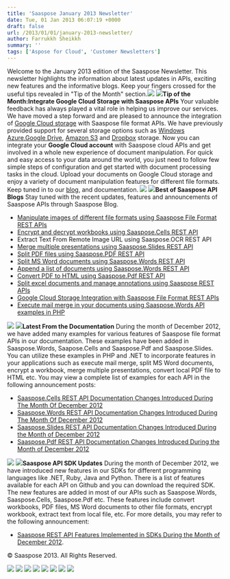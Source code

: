 ```yaml
---
title: 'Saaspose January 2013 Newsletter'
date: Tue, 01 Jan 2013 06:07:19 +0000
draft: false
url: /2013/01/01/january-2013-newsletter/
author: Farrukkh Sheikkh
summary: ''
tags: ['Aspose for Cloud', 'Customer Newsletters']
---
```


Welcome to the January 2013 edition of the Saaspose Newsletter. This newsletter highlights the information about latest updates in APIs, exciting new features and the informative blogs. Keep your fingers crossed for the useful tips revealed in "Tip of the Month" section.![](https://blog.aspose.com/) ![][1]**Tip of the Month:Integrate Google Cloud Storage with Saaspose APIs** Your valuable feedback has always played a vital role in helping us improve our services. We have moved a step forward and are pleased to announce the integration of [Google Cloud storage][2] with Saaspose file format APIs. We have previously provided support for several storage options such as [Windows Azure][3],[Google Drive][4], [Amazon S3][5] and [Dropbox][6] storage. Now you can integrate your **Google Cloud account** with Saaspose cloud APIs and get involved in a whole new experience of document manipulation. For quick and easy access to your data around the world, you just need to follow few simple steps of configuration and get started with document processing tasks in the cloud. Upload your documents on Google Cloud storage and enjoy a variety of document manipulation features for different file formats. Keep tuned in to our [blog][7], and documentation. ![](https://blog.aspose.com/) **![][8]Best of Saaspose API Blogs** Stay tuned with the recent updates, features and announcements of Saaspose APIs through Saaspose Blog.

*   [Manipulate images of different file formats using Saaspose File Format REST APIs][9]
*   [Encrypt and decrypt workbooks using Saaspose.Cells REST API][10]
*   Extract Text From Remote Image URL using Saaspose.OCR REST API
*   [Merge multiple presentations using Saaspose.Slides REST API][11]
*   [Split PDF files using Saaspose.PDF REST API][12]
*   [Split MS Word documents using Saaspose.Words REST API][13]
*   [Append a list of documents using Saaspose.Words REST API][14]
*   [Convert PDF to HTML using Saaspose.Pdf REST API][15]
*   [Split excel documents and manage annotations using Saaspose REST APIs][16]
*   [Google Cloud Storage Integration with Saaspose File Format REST APIs][17]
*   [Execute mail merge in your documents using Saaspose.Words API examples in PHP][18]

![](https://blog.aspose.com/) **![][19]Latest From the Documentation** During the month of December 2012, we have added many examples for various features of Saaspose file format APIs in our documentation. These examples have been added in Saaspose.Words, Saapose.Cells and Saaspose.Pdf and Saaspose.Slides. You can utilize these examples in PHP and .NET to incorporate features in your applications such as execute mail merge, split MS Word documents, encrypt a workbook, merge multiple presentations, convert local PDF file to HTML etc. You may view a complete list of examples for each API in the following announcement posts:

*   [Saaspose.Cells REST API Documentation Changes Introduced During The Month Of December 2012][20]
*   [Saaspose.Words REST API Documentation Changes Introduced During The Month Of December 2012][21]
*   [Saaspose.Slides REST API Documentation Changes Introduced During the Month of December 2012][22]
*   [Saaspose.Pdf REST API Documentation Changes Introduced During the Month of December 2012][23]

![](https://blog.aspose.com/) **![][24]Saaspose API SDK Updates** During the month of December 2012, we have introduced new features in our SDKs for different programming languages like .NET, Ruby, Java and Python. There is a list of features available for each API on Github and you can download the required SDK. The new features are added in most of our APIs such as Saaspose.Words, Saaspose.Cells, Saaspose.Pdf etc. These features include convert workbooks, PDF files, MS Word documents to other file formats, encrypt workbook, extract text from local file, etc. For more details, you may refer to the following announcement:

*   [Saaspose REST API Features Implemented in SDKs During the Month of December 2012][25].

© Saaspose 2013. All Rights Reserved.

[![][26]](http://www.facebook.com/saaspose) [![][27]](https://blog.aspose.com/) ![](https://blog.aspose.com/wp-content/uploads/sites/2/2012/06/linked.png) [![][28]](http://www.youtube.com/user/SaasposeVideo) [![][29]](https://blog.aspose.com/) [![][30]](http://saaspose.com/support/contact-us) [![][31]](https://apps.saaspose.com/feedback) [![][32]](http://saaspose.com/support/contact-us)




[1]: https://blog.aspose.com/wp-content/uploads/sites/2/2012/06/tip.png
[2]: http://saaspose.com/blog/announcements/archive/2012/12/04/google-cloud-storage-integration-with-saaspose-file-format-rest-apis.html
[3]: http://saaspose.com/blog/announcements/archive/2012/11/16/windows-azure-storage-integration-with-saaspose-file-format-rest-api.html
[4]: http://saaspose.com/blog/announcements/archive/2012/10/11/google-drive-storage-integration-with-saaspose-file-format-rest-api.html
[5]: http://saaspose.com/blog/announcements/archive/2012/07/26/amazon-s3-storage-integration-with-saaspose-file-format-rest-api.html
[6]: http://saaspose.com/blog/announcements/archive/2012/09/20/dropbox-storage-integration-with-saaspose-file-format-rest-api.html
[7]: https://blog.aspose.com/
[8]: https://docs.aspose.com/
[9]: http://saaspose.com/blog/saaspose-apis/archive/2012/12/20/manipulate-images-of-different-file-formats-using-saaspose-file-format-rest-apis.html
[10]: http://saaspose.com/blog/saaspose-cells/archive/2012/12/21/encrypt-and-decrypt-workbooks-using-saaspose-cells-rest-api.html
[11]: http://saaspose.com/blog/saaspose-slides/archive/2012/12/13/merge-multiple-presentations-using-saaspose-slides-rest-api.html
[12]: http://saaspose.com/blog/saaspose-pdf/archive/2012/12/13/split-pdf-files-using-saaspose-pdf-rest-api.html
[13]: http://saaspose.com/blog/saaspose-words/archive/2012/12/12/split-ms-word-documents-using-saaspose-words-rest-api.html
[14]: http://saaspose.com/blog/saaspose-words/archive/2012/12/08/append-a-list-of-documents-using-saaspose-words-rest-api.html
[15]: http://saaspose.com/blog/saaspose-pdf/archive/2012/12/08/convert-pdf-to-html-using-saaspose-pdf-rest-api.html
[16]: http://saaspose.com/blog/saaspose-cells/archive/2012/12/05/split-excel-documents-and-manage-annotations-using-saaspose-rest-apis.html
[17]: http://saaspose.com/blog/announcements/archive/2012/12/04/google-cloud-storage-integration-with-saaspose-file-format-rest-apis.html
[18]: http://saaspose.com/blog/saaspose-words/archive/2012/12/04/execute-mail-merge-in-your-documents-using-saaspose-words-api-examples-in-php.html
[19]: https://docs.aspose.com/
[20]: http://saaspose.com/blog/announcements/archive/2012/12/26/saaspose-cells-rest-api-documentation-changes-introduced-during-the-month-of-december-2012.html
[21]: http://saaspose.com/blog/announcements/archive/2012/12/26/saaspose-words-rest-api-documentation-changes-introduced-during-the-month-of-december-2012.html
[22]: http://saaspose.com/blog/announcements/archive/2012/12/26/saaspose-slides-rest-api-documentation-changes-introduced-during-the-month-of-december-2012.html
[23]: http://saaspose.com/blog/announcements/archive/2012/12/26/saaspose-pdf-rest-api-documentation-changes-introduced-during-the-month-of-december-2012.html
[24]: https://docs.aspose.com/
[25]: http://saaspose.com/blog/announcements/archive/2012/12/27/saaspose-rest-api-features-implemented-in-sdks-during-the-month-of-december-2012.html
[26]: https://blog.aspose.com/wp-content/uploads/sites/2/2012/06/fb.png
[27]: https://blog.aspose.com/wp-content/uploads/sites/2/2012/06/twitter.png
[28]: https://blog.aspose.com/wp-content/uploads/sites/2/2012/06/you_tube.png
[29]: https://blog.aspose.com/wp-content/uploads/sites/2/2012/06/blog.1.png
[30]: https://blog.aspose.com/wp-content/uploads/sites/2/2012/06/mail.png
[31]: https://blog.aspose.com/wp-content/uploads/sites/2/2012/06/feedback.png
[32]: https://blog.aspose.com/wp-content/uploads/sites/2/2012/06/ico_contact.png



